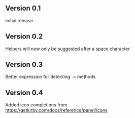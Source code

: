 ## Version 0.1

Initial release

## Version 0.2

Helpers will now only be suggested after a space character

## Version 0.3

Better expression for detecting `->` methods

## Version 0.4

Added icon completions from https://getkirby.com/docs/reference/panel/icons